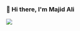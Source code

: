 ### 👋 Hi there, I'm Majid Ali








![](https://komarev.com/ghpvc/?username=your_username&color=give_your_color)
